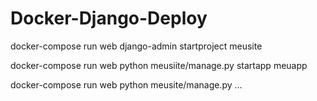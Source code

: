 # Docker-Django-Deploy

docker-compose run web django-admin startproject meusite

docker-compose run web python meusiite/manage.py startapp meuapp

docker-compose run web python meusite/manage.py ...
